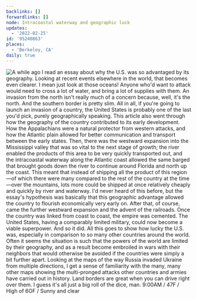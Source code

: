 ```yaml
---
backlinks: []
forwardlinks: []
node: Intracoastal waterway and geographic luck
updates:
  - '2022-02-25'
id: '95240863'
places:
  - 'Berkeley, CA'
daily: true
---
```

![A while ago I read an essay about why the U.S. was so advantaged by its geography. Looking at recent events elsewhere in the world, that becomes even clearer. I mean just look at those oceans! Anyone who'd want to attack would need to cross a lot of water, and bring a lot of supplies with them. An invasion from the north isn't really much of a concern because, well, it's the north. And the southern border is pretty slim. All in all, if you're going to launch an invasion of a country, the United States is probably one of the last you'd pick, purely geographically speaking. This article also went through how the geography of the country contributed to its early development. How the Appalachians were a natural protector from western attacks, and how the Atlantic plain allowed for better communication and transport between the early states. Then, there was the westward expansion into the Mississippi valley that was so vital to the next stage of growth; the river enabled the products of this area to be very quickly transported out, and the intracoastal waterway along the Atlantic coast allowed the same barged that brought goods down the river to continue around Florida and north up the coast. This meant that instead of shipping all the product of this region—of which there were many compared to the rest of the country at the time—over the mountains, lots more could be shipped at once relatively cheaply and quickly by river and waterway. I'd never heard of this before, but the essay's hypothesis was basically that this geographic advantage allowed the country to flourish economically very early on. After that, of course, came the further westward expansion and the advent of the railroads. Once the country was linked from coast to coast, the empire was cemented. The United States, having a comparably limited military, could now become a viable superpower. And so it did. All this goes to show how lucky the U.S. was, especially in comparison to so many other countries around the world. Often it seems the situation is such that the powers of the world are limited by their geography, and as a result become embroiled in wars with their neighbors that would otherwise be avoided if the countries were simply a bit further apart. Looking at the maps of the way Russia invaded Ukraine from multiple directions, I get a sense of familiarity with the many, many other maps showing the multi-pronged attacks other countries and armies have carried out in history. Land borders are great when you can drive right over them. I guess it's all just a big roll of the dice, man. 9:00AM / 47F / High of 6OF / Sunny and clear](images/95240863/WvHtxUAJJu-daily.webp "")
